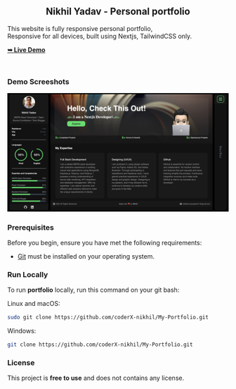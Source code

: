 <h2 align="center">Nikhil Yadav - Personal portfolio</h2>

This website is fully responsive personal portfolio, <br />Responsive for all devices, built using Nextjs, TailwindCSS only.

<a href=""><strong>➥ Live Demo</strong></a>

</div>

<br />

### Demo Screeshots

![Portfolio Desktop Demo](./public/readme-images/sample.png "Desktop Demo")

### Prerequisites

Before you begin, ensure you have met the following requirements:

- [Git](https://git-scm.com/downloads "Download Git") must be installed on your operating system.

### Run Locally

To run **portfolio** locally, run this command on your git bash:

Linux and macOS:

```bash
sudo git clone https://github.com/coderX-nikhil/My-Portfolio.git
```

Windows:

```bash
git clone https://github.com/coderX-nikhil/My-Portfolio.git
```

### License

This project is **free to use** and does not contains any license.
